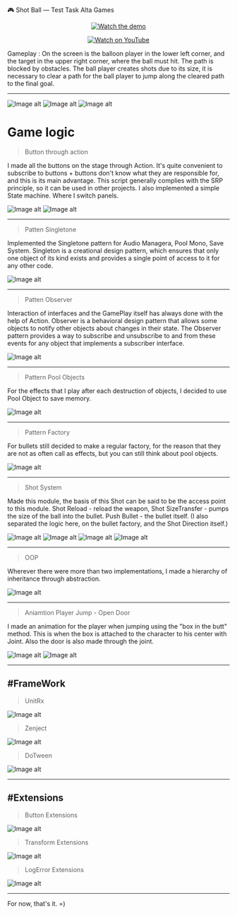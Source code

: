 🎮 Shot Ball — Test Task Alta Games
<p align="center"> <a href="https://www.youtube.com/watch?v=tkuuGagN_kM&t=13s" target="_blank"> <img src="https://img.youtube.com/vi/tkuuGagN_kM/0.jpg" alt="Watch the demo" /> </a> </p> <p align="center"> <a href="https://www.youtube.com/watch?v=tkuuGagN_kM&t=13s" target="_blank"> <img src="https://img.shields.io/badge/Watch%20on-YouTube-FF0000?style=for-the-badge&logo=youtube&logoColor=white" alt="Watch on YouTube" /> </a> </p>

Gameplay : On the screen is the balloon player in the lower left corner, and the target in the upper right corner, where the ball must hit. The path is blocked by obstacles. The ball player creates shots due to its size, it is necessary to clear a path for the ball player to jump along the cleared path to the final goal.

---
![Image alt](https://github.com/SinlessDevil/Test_Task_Shot_Ball/blob/main/Screenshot/GamePlay_Shot_Ball_1.png)
![Image alt](https://github.com/SinlessDevil/Test_Task_Shot_Ball/blob/main/Screenshot/GamePlay_Shot_Ball_2.png)
![Image alt](https://github.com/SinlessDevil/Test_Task_Shot_Ball/blob/main/Screenshot/GamePlay_Shot_Ball_3.png)
# Game logic
>Button through action

I made all the buttons on the stage through Action. It's quite convenient to subscribe to buttons + buttons don't know what they are responsible for, and this is its main advantage. This script generally complies with the SRP principle, so it can be used in other projects.
I also implemented a simple State machine. Where I switch panels.

![Image alt](https://github.com/SinlessDevil/Test_Task_Shot_Ball/blob/Fixed/Screenshot/Button_AddListener_1.png)
![Image alt](https://github.com/SinlessDevil/Test_Task_Shot_Ball/blob/Fixed/Screenshot/Button_AddListener_2.png)

---
>Patten Singletone

Implemented the Singletone pattern for Audio Managera, Pool Mono, Save System.
Singleton is a creational design pattern, which ensures that only one object of its kind exists and provides a single point of access to it for any other code.

![Image alt](https://github.com/SinlessDevil/Test_Task_Shot_Ball/blob/Fixed/Screenshot/Pattern_Singletone.png)

---
>Patten Observer

Interaction of interfaces and the GamePlay itself has always done with the help of Action.
Observer is a behavioral design pattern that allows some objects to notify other objects about changes in their state.
The Observer pattern provides a way to subscribe and unsubscribe to and from these events for any object that implements a subscriber interface.

![Image alt](https://github.com/SinlessDevil/Test_Task_Shot_Ball/blob/Fixed/Screenshot/Pattern_Observer.png)

---
>Pattern Pool Objects

For the effects that I play after each destruction of objects, I decided to use Pool Object to save memory.

![Image alt](https://github.com/SinlessDevil/Test_Task_Shot_Ball/blob/Fixed/Screenshot/Pattern_PoolMono.png)

---
>Pattern Factory

For bullets still decided to make a regular factory, for the reason that they are not as often call as effects, but you can still think about pool objects.

![Image alt](https://github.com/SinlessDevil/Test_Task_Shot_Ball/blob/Fixed/Screenshot/Pattern_Factory.png)

---
>Shot System

Made this module, the basis of this Shot can be said to be the access point to this module. Shot Reload - reload the weapon, Shot SizeTransfer - pumps the size of the ball into the bullet. Push Bullet - the bullet itself. (I also separated the logic here, on the bullet factory, and the Shot Direction itself.)

![Image alt](https://github.com/SinlessDevil/Test_Task_Shot_Ball/blob/Fixed/Screenshot/Shot_System_4.png)
![Image alt](https://github.com/SinlessDevil/Test_Task_Shot_Ball/blob/Fixed/Screenshot/Shot_System_1.png)
![Image alt](https://github.com/SinlessDevil/Test_Task_Shot_Ball/blob/Fixed/Screenshot/Shot_System_2.png)
![Image alt](https://github.com/SinlessDevil/Test_Task_Shot_Ball/blob/Fixed/Screenshot/Shot_System_3.png)

---
>OOP

Wherever there were more than two implementations, I made a hierarchy of inheritance through abstraction.

![Image alt](https://github.com/SinlessDevil/Test_Task_Shot_Ball/blob/Fixed/Screenshot/OOP.png)

---
>Aniamtion Player Jump - Open Door

I made an animation for the player when jumping using the "box in the butt" method. This is when the box is attached to the character to his center with Joint.
Also the door is also made through the joint.

![Image alt](https://github.com/SinlessDevil/Test_Task_Shot_Ball/blob/Fixed/Screenshot/Box_Ass.png)
![Image alt](https://github.com/SinlessDevil/Test_Task_Shot_Ball/blob/Fixed/Screenshot/HingeJoin.png)

---
#FrameWork
---
>UnitRx

![Image alt](https://github.com/SinlessDevil/Test_Task_Shot_Ball/blob/Fixed/Screenshot/FrameWork_UniRx.png)

>Zenject

![Image alt](https://github.com/SinlessDevil/Test_Task_Shot_Ball/blob/Fixed/Screenshot/FrameWork_Zenject.png)

>DoTween

![Image alt](https://github.com/SinlessDevil/Test_Task_Shot_Ball/blob/Fixed/Screenshot/FrameWork_DoTween.png)

---
#Extensions
---
>Button Extensions

![Image alt](https://github.com/SinlessDevil/Test_Task_Shot_Ball/blob/Fixed/Screenshot/Extentions_Button.png)

>Transform Extensions

![Image alt](https://github.com/SinlessDevil/Test_Task_Shot_Ball/blob/Fixed/Screenshot/Extentions_Transform.png)

>LogError Extensions

![Image alt](https://github.com/SinlessDevil/Test_Task_Shot_Ball/blob/Fixed/Screenshot/Extentions_Transform.png)

---
For now, that's it. =)
